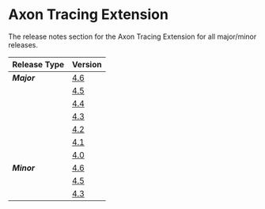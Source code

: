 # Axon Tracing Extension

The release notes section for the Axon Tracing Extension for all major/minor releases.

| Release Type | Version                                                    |
|:-------------|:-----------------------------------------------------------|
| _**Major**_  | [4.6](rn-tracing-major-releases.md#release-46)             |
|              | [4.5](rn-tracing-major-releases.md#release-45)             |
|              | [4.4](rn-tracing-major-releases.md#release-44)             |
|              | [4.3](rn-tracing-major-releases.md#release-43)             |
|              | [4.2](rn-tracing-major-releases.md#release-42---milestone) |
|              | [4.1](rn-tracing-major-releases.md#release-41---milestone) |
|              | [4.0](rn-tracing-major-releases.md#release-40---milestone) |
| _**Minor**_  | [4.6](rn-tracing-minor-releases.md#release-46)             |
|              | [4.5](rn-tracing-minor-releases.md#release-45)             |
|              | [4.3](rn-tracing-minor-releases.md#release-43)             |

